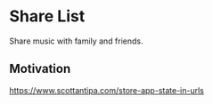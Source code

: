 # Share List

Share music with family and friends.

## Motivation

https://www.scottantipa.com/store-app-state-in-urls
